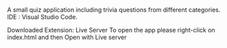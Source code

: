 A small quiz application including trivia questions from different categories.
IDE : Visual Studio Code.

 Downloaded Extension: Live Server
   To open the app please right-click on index.html and then Open with Live server
